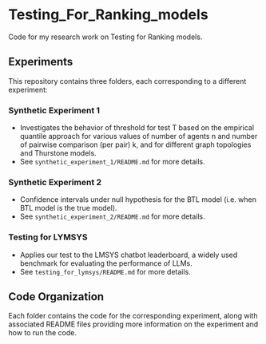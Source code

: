 # Testing_For_Ranking_models

Code for my research work on Testing for Ranking models.

## Experiments

This repository contains three folders, each corresponding to a different experiment:

### Synthetic Experiment 1

* Investigates the behavior of threshold for test T based on the empirical quantile approach for various values of number of agents n and number of pairwise comparison (per pair) k, and for different graph topologies and Thurstone models.
* See `synthetic_experiment_1/README.md` for more details.

### Synthetic Experiment 2

* Confidence intervals under null hypothesis for the BTL model (i.e. when BTL model is the true model).
* See `synthetic_experiment_2/README.md` for more details.

### Testing for LYMSYS

* Applies our test to the LMSYS chatbot leaderboard, a widely used benchmark for evaluating the performance of LLMs.
* See `testing_for_lymsys/README.md` for more details.

## Code Organization

Each folder contains the code for the corresponding experiment, along with associated README files providing more information on the experiment and how to run the code.
